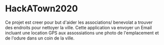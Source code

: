 # HackATown2020
Ce projet est creer pour but d'aider les associations/ benevolat a trouver des endroits pour nettoyer la ville.
Cette application va envoyer un Email incluant une location GPS aux assossiations une photo de l'emplacement et de l'odure dans un coin de la ville.
